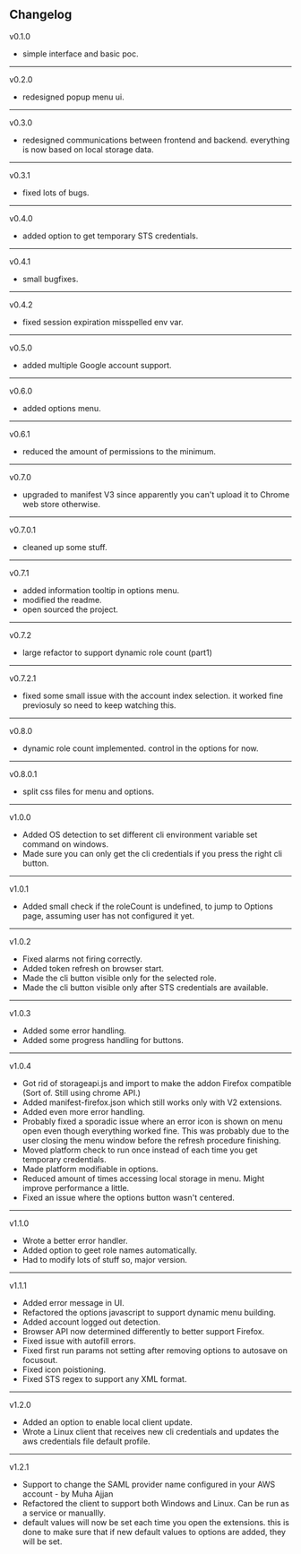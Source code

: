 ## Changelog
v0.1.0   
- simple interface and basic poc.  
___   
v0.2.0   
- redesigned popup menu ui.  
___   
v0.3.0   
- redesigned communications between frontend and backend. everything is now based on local storage data.  
___   
v0.3.1   
- fixed lots of bugs.  
___   
v0.4.0   
- added option to get temporary STS credentials.  
___   
v0.4.1   
- small bugfixes.  
___   
v0.4.2   
- fixed session expiration misspelled env var.
___     
v0.5.0   
- added multiple Google account support.  
___   
v0.6.0   
- added options menu.
___   
v0.6.1   
- reduced the amount of permissions to the minimum.  
___   
v0.7.0   
- upgraded to manifest V3 since apparently you can't upload it to Chrome web store otherwise.  
___   
v0.7.0.1 
- cleaned up some stuff.  
___   
v0.7.1   
- added information tooltip in options menu.
- modified the readme.
- open sourced the project.  
___   
v0.7.2   
- large refactor to support dynamic role count (part1)  
___   
v0.7.2.1 
- fixed some small issue with the account index selection. it worked fine previosuly so need to keep watching this.  
___   
v0.8.0   
- dynamic role count implemented. control in the options for now.  
___   
v0.8.0.1 
- split css files for menu and options.  
___  
v1.0.0  
- Added OS detection to set different cli environment variable set command on windows.  
- Made sure you can only get the cli credentials if you press the right cli button.  
___

v1.0.1  
- Added small check if the roleCount is undefined, to jump to Options page, assuming user has not configured it yet.  
___
v1.0.2
- Fixed alarms not firing correctly.  
- Added token refresh on browser start.  
- Made the cli button visible only for the selected role.  
- Made the cli button visible only after STS credentials are available.  
___
v1.0.3
- Added some error handling.  
- Added some progress handling for buttons.  
___
v1.0.4
- Got rid of storageapi.js and import to make the addon Firefox compatible (Sort of. Still using chrome API.)
- Added manifest-firefox.json which still works only with V2 extensions.
- Added even more error handling.
- Probably fixed a sporadic issue where an error icon is shown on menu open even though everything worked fine. This was probably due to the user closing the menu window before the refresh procedure finishing. 
- Moved platform check to run once instead of each time you get temporary credentials.
- Made platform modifiable in options.
- Reduced amount of times accessing local storage in menu. Might improve performance a little.  
- Fixed an issue where the options button wasn't centered.
___
v1.1.0
- Wrote a better error handler.
- Added option to geet role names automatically.
- Had to modify lots of stuff so, major version.
___
v1.1.1
- Added error message in UI.
- Refactored the options javascript to support dynamic menu building.
- Added account logged out detection.
- Browser API now determined differently to better support Firefox.
- Fixed issue with autofill errors.
- Fixed first run params not setting after removing options to autosave on focusout.
- Fixed icon poistioning.
- Fixed STS regex to support any XML format. 
___
v1.2.0
- Added an option to enable local client update.
- Wrote a Linux client that receives new cli credentials and updates the aws credentials file default profile.
___
v1.2.1
- Support to change the SAML provider name configured in your AWS account - by Muha Ajjan
- Refactored the client to support both Windows and Linux. Can be run as a service or manuallly.
- default values will now be set each time you open the extensions. this is done to make sure that if new default values to options are added, they will be set.